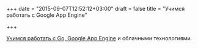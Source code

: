 +++
date = "2015-09-07T12:52:12+03:00"
draft = false
title = "Учимся работать с Google App Engine"

+++

<p><a href="http://bit.ly/1FlkRQQ">Учимся работать с Go, Google&nbsp;App Engine</a> и облачными технологиями.</p>

